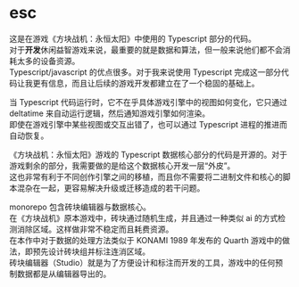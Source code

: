 # esc

这是在游戏《方块战机：永恒太阳》中使用的 Typescript 部分的代码。  
对于**开发**休闲益智游戏来说，最重要的就是数据和算法，但一般来说他们都不会消耗太多的设备资源。  
Typescript/javascript 的优点很多。对于我来说使用 Typescript 完成这一部分代码让我更有信息，而且让后续的游戏开发都建立在了一个稳固的基础上。  

当 Typescript 代码运行时，它不在乎具体游戏引擎中的视图如何变化，它只通过 deltatime 来自动运行逻辑，然后通知游戏引擎如何渲染。  
即使在游戏引擎中某些视图或交互出错了，也可以通过 Typescript 进程的推进而自动恢复。

《方块战机：永恒太阳》游戏的 Typescript 数据核心部分的代码是开源的。对于游戏剩余的部分，我需要做的是给这个数据核心开发一层“外皮”。  
这也非常有利于不同创作引擎之间的移植，而且你不需要将二进制文件和核心的脚本混杂在一起，更容易解决升级或迁移造成的若干问题。

monorepo 包含砖块编辑器与数据核心。  
在《方块战机》原本游戏中，砖块通过随机生成，并且通过一种类似 ai 的方式检测消除区域。这样做非常不稳定而且耗费资源。  
在本作中对于数据的处理方法类似于 KONAMI 1989 年发布的 Quarth 游戏中的做法，即预先设计砖块组并标注连消区域。  
砖块编辑器（Studio）就是为了方便设计和标注而开发的工具，游戏中的任何预制数据都是从编辑器导出的。
